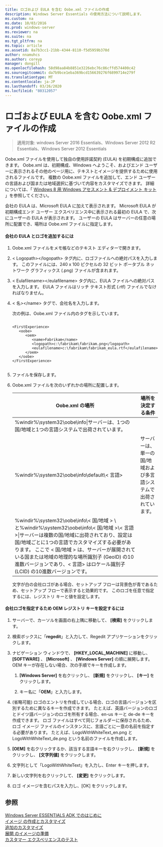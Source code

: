 ```yaml
---
title: ロゴおよび EULA を含む Oobe.xml ファイルの作成
description: Windows Server Essentials の使用方法について説明します。
ms.custom: na
ms.date: 10/03/2016
ms.prod: windows-server
ms.reviewer: na
ms.suite: na
ms.tgt_pltfrm: na
ms.topic: article
ms.assetid: 8a7b3cc1-21bb-4344-8110-f5d5959b370d
author: nnamuhcs
ms.author: coreyp
manager: dongill
ms.openlocfilehash: 58d98aa84b8851e3226ebc76c86cffd574400c42
ms.sourcegitcommit: da7b9bce1eba369bcd156639276f6899714e279f
ms.translationtype: MT
ms.contentlocale: ja-JP
ms.lasthandoff: 03/26/2020
ms.locfileid: "80312057"
---
```

# <a name="create-the-oobexml-file-including-logo-and-eula"></a>ロゴおよび EULA を含む Oobe.xml ファイルの作成

>適用対象: windows Server 2016 Essentials、Windows Server 2012 R2 Essentials、Windows Server 2012 Essentials

Oobe.xml ファイルを使用して独自の使用許諾契約 (EULA) を初期構成に追加できます。 Oobe.xml は、初期構成、Windows へようこそ、およびエンド ユーザーに表示されるその他のページ用に、テキストとイメージを提供するために使用されるファイルです。 複数の Oobe.xml ファイルを追加して、エンド ユーザーの言語および国または地域選択に基づいて内容をカスタマイズできます。 詳細については、「 [Windows 8 用 Windows アセスメント &amp; デプロイメント キット](https://go.microsoft.com/fwlink/?LinkId=248694) 」を参照してください。  
  
 会社の EULA は、Microsoft EULA に加えて表示されます。 Microsoft EULA が初期構成エンド ユーザー エクスペリエンス中に表示される最初の EULA で、次にユーザーの EULA が表示されます。 ユーザーの EULA はサーバーの任意の場所に配置でき、場所は Oobe.xml ファイルに指定します。  
  
#### <a name="to-add-your-company-eula-and-logo"></a>会社の EULA とロゴを追加するには  
  
1. Oobe.xml ファイルをメモ帳などのテキスト エディターで開きます。  
  
2. < Logopath\></logopath\> タグ内に、ロゴファイルへの絶対パスを入力します。 このファイルには、240 x 100 ピクセルの 32 ビット ポータブル ネットワーク グラフィックス (.png) ファイルが含まれます。  
  
3. < Eulafilename\></eulafilename\> タグ内に、EULA ファイルへの絶対パスを入力します。 EULA ファイルはリッチ テキスト形式 (.rtf) ファイルでなければなりません。  
  
4. < 名\></name\> タグで、会社名を入力します。  
  
    次の例は、Oobe.xml ファイル内のタグを示しています。  
  
   ```  
  
   <FirstExperience>  
      <oobe>  
         <oem>  
            <name>Fabrikam</name>  
            <logopath>c:\fabrikam\fabrikam.png</logopath>  
            <eulafilename>c:\fabrikam\fabrikam_eula.rtf</eulafilename>  
         </oem>  
      </oobe>  
   </FirstExperience>  
  
   ```  
  
5. ファイルを保存します。  
  
6. Oobe.xml ファイルを次のいずれかの場所に配置します。  
  
   |Oobe.xml の場所|場所を決定する条件|  
   |-----------------------|----------------------------------------|  
   |%windir%\system32\oobe\info\|サーバーは、1つの国/地域と1つの言語システムで出荷されています。|  
   |%windir%\system32\oobe\info\default\\< 言語\>|サーバーは、単一の国/地域および多言語システムで出荷されています。|  
   |%windir%\system32\oobe\info\\< 国/地域 > \ と%windir%\system32\oobe\info\\< 国/地域 >\\< 言語\>\|サーバーは複数の国/地域に出荷されており、設定は国/地域ごとに1つの言語でカスタマイズする必要があります。 ここで < 国/地域 > は、サーバーが展開されている国または地域の地理的な場所識別子 (GeoID) の10進数バージョンであり、< 言語\> はロケール識別子 (LCID) の10進数バージョンです。|  
  
   文字が白の会社ロゴがある場合、セットアップ フローは背景色が青であるため、セットアップ フローで表示すると効果的です。  このロゴを任意で指定するには、レジストリ キーと値を設定します。  
  
#### <a name="to-specify-a-company-logo-by-setting-the-oem-registry-key"></a>会社ロゴを指定するため OEM レジストリ キーを設定するには  
  
1.  サーバーで、カーソルを画面の右上隅に移動して、 **[検索]** をクリックします。  
  
2.  検索ボックスに「**regedit**」と入力して、Regedit アプリケーションをクリックします。  
  
3.  ナビゲーション ウィンドウで、 **[HKEY_LOCAL_MACHINE]** に移動し、 **[SOFTWARE]** 、 **[Microsoft]** 、 **[Windows Server]** の順に展開します。 OEM キーが存在しない場合、次の手順でキーを作成します。  
  
    1.  **[Windows Server]** を右クリックし、 **[新規]** をクリックし、 **[キー]** をクリックします。  
  
    2.  キー名に「**OEM**」と入力します。  
  
4.  (省略可能) ロゴのエントリを作成している場合、ロゴの言語バージョンを区別するために異なるキーを作成できます。 たとえば、英語バージョンのロゴとドイツ語バージョンのロゴを所有する場合、en-us キーと de-de キーを作成できます。 ロゴ ファイルはすべて同じフォルダーに保存されるため、ロゴ イメージ ファイルのインスタンスに、言語ごとに一意の名前を指定する必要があります。 たとえば、LogoWithWhiteText_en.png と LogoWithWhiteText_de.png という名前のファイルを作成します。  
  
5.  **[OEM]** を右クリックするか、該当する言語キーを右クリックし、 **[新規]** をクリックし、 **[文字列値]** をクリックします。  
  
6.  文字列として「LogoWithWhiteText」を入力し、Enter キーを押します。  
  
7.  新しい文字列を右クリックして、 **[変更]** をクリックします。  
  
8.  ロゴ イメージを含むパスを入力し、[OK] をクリックします。  
  
## <a name="see-also"></a>参照  
 [Windows Server ESSENTIALS ADK でのはじめに](Getting-Started-with-the-Windows-Server-Essentials-ADK.md)   
 [イメージ  の作成とカスタマイズ](Creating-and-Customizing-the-Image.md)  
 [追加のカスタマイズ](Additional-Customizations.md)   
 [展開  のイメージの準備](Preparing-the-Image-for-Deployment.md)  
 [カスタマー エクスペリエンスのテスト](Testing-the-Customer-Experience.md)
